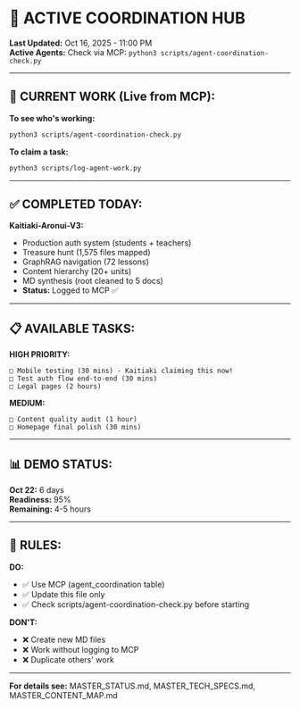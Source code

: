 # 🤝 ACTIVE COORDINATION HUB

**Last Updated:** Oct 16, 2025 - 11:00 PM  
**Active Agents:** Check via MCP: `python3 scripts/agent-coordination-check.py`

---

## 🎯 **CURRENT WORK (Live from MCP):**

**To see who's working:**
```bash
python3 scripts/agent-coordination-check.py
```

**To claim a task:**
```bash
python3 scripts/log-agent-work.py
```

---

## ✅ **COMPLETED TODAY:**

**Kaitiaki-Aronui-V3:**
- Production auth system (students + teachers)
- Treasure hunt (1,575 files mapped)
- GraphRAG navigation (72 lessons)  
- Content hierarchy (20+ units)
- MD synthesis (root cleaned to 5 docs)
- **Status:** Logged to MCP ✅

---

## 📋 **AVAILABLE TASKS:**

**HIGH PRIORITY:**
```
□ Mobile testing (30 mins) - Kaitiaki claiming this now!
□ Test auth flow end-to-end (30 mins)
□ Legal pages (2 hours)
```

**MEDIUM:**
```
□ Content quality audit (1 hour)
□ Homepage final polish (30 mins)
```

---

## 📊 **DEMO STATUS:**

**Oct 22:** 6 days  
**Readiness:** 95%  
**Remaining:** 4-5 hours

---

## 🚨 **RULES:**

**DO:**
- ✅ Use MCP (agent_coordination table)
- ✅ Update this file only
- ✅ Check scripts/agent-coordination-check.py before starting

**DON'T:**
- ❌ Create new MD files
- ❌ Work without logging to MCP
- ❌ Duplicate others' work

---

**For details see:** MASTER_STATUS.md, MASTER_TECH_SPECS.md, MASTER_CONTENT_MAP.md

